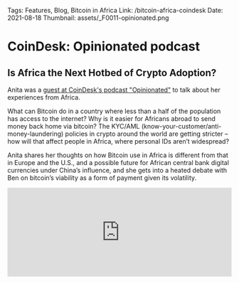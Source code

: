 Tags: Features, Blog, Bitcoin in Africa
Link: /bitcoin-africa-coindesk
Date: 2021-08-18
Thumbnail: assets/_F0011-opinionated.png

# CoinDesk: Opinionated podcast

## Is Africa the Next Hotbed of Crypto Adoption?

Anita was a [guest at CoinDesk's podcast "Opinionated"](https://www.coindesk.com/podcasts/coindesk-reports/africa-hotbed-of-crypto-adoption) to talk about her experiences from Africa.

What can Bitcoin do in a country where less than a half of the population has access to the internet? Why is it easier for Africans abroad to send money back home via bitcoin? The KYC/AML (know-your-customer/anti-money-laundering) policies in crypto around the world are getting stricter – how will that affect people in Africa, where personal IDs aren’t widespread?

Anita shares her thoughts on how Bitcoin use in Africa is different from that in Europe and the U.S., and a possible future for African central bank digital currencies under China’s influence, and she gets into a heated debate with Ben on bitcoin’s viability as a form of payment given its volatility.

<iframe src="https://art19.com/shows/opinionated/episodes/9fbf7399-3e0a-4524-bb97-48ba97f56746/embed?theme=dark-custom" style="width: 100%; height: 200px; border: 0 none;" scrolling="no"></iframe>

